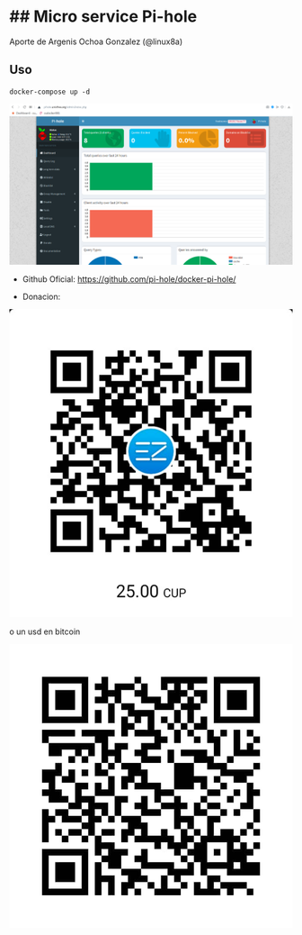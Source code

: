 # ## Micro service Pi-hole

Aporte de Argenis Ochoa Gonzalez (@linux8a) 


## Uso

```
docker-compose up -d
```

![Pi-Hole](image_2021-05-29_081937.png)

* Github Oficial: https://github.com/pi-hole/docker-pi-hole/

* Donacion:

![Donacion](../.donacion_enzona.png)

o un usd en bitcoin

![Donacion](../.donacion_bitcoin.png)

